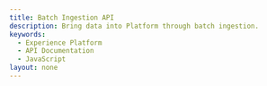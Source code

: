```yaml
---
title: Batch Ingestion API
description: Bring data into Platform through batch ingestion.
keywords: 
  - Experience Platform
  - API Documentation
  - JavaScript
layout: none
--- 
```

<RedoclyAPIBlock src="https://raw.githubusercontent.com/AdobeDocs/experience-platform-apis/main/src/swagger-specs/batch-ingestion.yaml"/>
